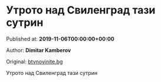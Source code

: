 
# Утрото над Свиленград тази сутрин

Published at: **2019-11-06T00:00:00+00:00**

Author: **Dimitar Kamberov**

Original: [btvnovinite.bg](https://btvnovinite.bg/az-reporterut/priroda/utroto-nad-svilengrad-tazi-sutrin_536973.html)

Утрото над Свиленград тази сутрин
